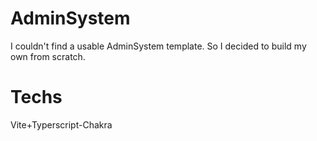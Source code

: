 # AdminSystem
I couldn't find a usable AdminSystem template. So I decided to build my own from scratch.

# Techs
Vite+Typerscript-Chakra
